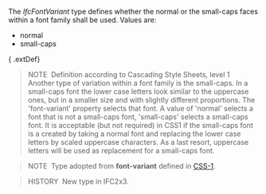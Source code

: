 ﻿The _IfcFontVariant_ type defines whether the normal or the small-caps faces within a font family shall be used. Values are:

* normal 
* small-caps 

{ .extDef}
> NOTE&nbsp; Definition according to Cascading Style Sheets, level 1  
> Another type of variation within a font family is the small-caps. In a small-caps font the lower case letters look similar to the uppercase ones, but in a smaller size and with slightly different proportions. The 'font-variant' property selects that font. A value of 'normal' selects a font that is not a small-caps font, 'small-caps' selects a small-caps font. It is acceptable (but not required) in CSS1 if the small-caps font is a created by taking a normal font and replacing the lower case letters by scaled uppercase characters. As a last resort, uppercase letters will be used as replacement for a small-caps font.

> NOTE&nbsp; Type adopted from **font-variant** defined in [CSS-1](../../../bibliography.htm#CSS1).

> HISTORY&nbsp; New type in IFC2x3.